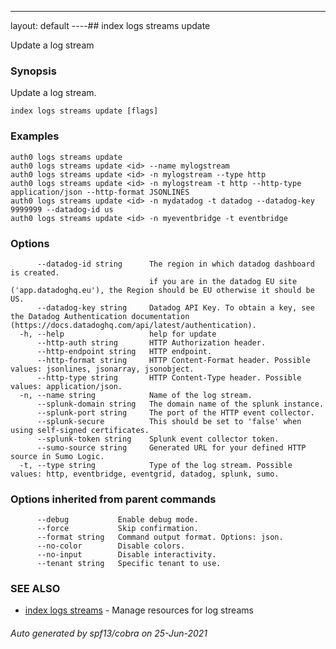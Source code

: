 ---
layout: default
----## index logs streams update

Update a log stream

### Synopsis

Update a log stream.

```
index logs streams update [flags]
```

### Examples

```
auth0 logs streams update
auth0 logs streams update <id> --name mylogstream
auth0 logs streams update <id> -n mylogstream --type http
auth0 logs streams update <id> -n mylogstream -t http --http-type application/json --http-format JSONLINES
auth0 logs streams update <id> -n mydatadog -t datadog --datadog-key 9999999 --datadog-id us
auth0 logs streams update <id> -n myeventbridge -t eventbridge
```

### Options

```
      --datadog-id string      The region in which datadog dashboard is created.
                               if you are in the datadog EU site ('app.datadoghq.eu'), the Region should be EU otherwise it should be US.
      --datadog-key string     Datadog API Key. To obtain a key, see the Datadog Authentication documentation (https://docs.datadoghq.com/api/latest/authentication).
  -h, --help                   help for update
      --http-auth string       HTTP Authorization header.
      --http-endpoint string   HTTP endpoint.
      --http-format string     HTTP Content-Format header. Possible values: jsonlines, jsonarray, jsonobject.
      --http-type string       HTTP Content-Type header. Possible values: application/json.
  -n, --name string            Name of the log stream.
      --splunk-domain string   The domain name of the splunk instance.
      --splunk-port string     The port of the HTTP event collector.
      --splunk-secure          This should be set to 'false' when using self-signed certificates.
      --splunk-token string    Splunk event collector token.
      --sumo-source string     Generated URL for your defined HTTP source in Sumo Logic.
  -t, --type string            Type of the log stream. Possible values: http, eventbridge, eventgrid, datadog, splunk, sumo.
```

### Options inherited from parent commands

```
      --debug           Enable debug mode.
      --force           Skip confirmation.
      --format string   Command output format. Options: json.
      --no-color        Disable colors.
      --no-input        Disable interactivity.
      --tenant string   Specific tenant to use.
```

### SEE ALSO

* [index logs streams](index_logs_streams.md)	 - Manage resources for log streams

###### Auto generated by spf13/cobra on 25-Jun-2021
